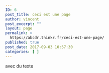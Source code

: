 ```yaml
---
ID: 6
post_title: ceci est une page
author: vincent
post_excerpt: ""
layout: page
permalink: >
  https://abcdr.thinkr.fr/ceci-est-une-page/
published: true
post_date: 2017-09-03 10:57:30
categories: [ ]
---
```

avec du texte
